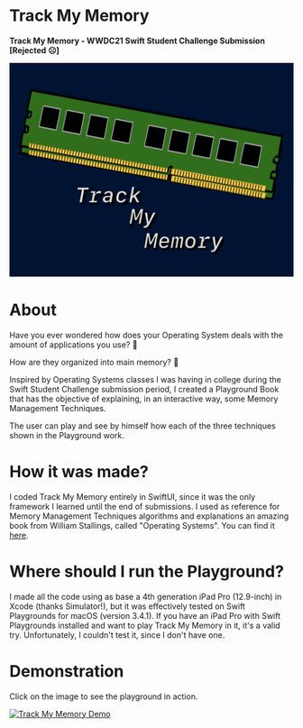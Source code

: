 # Track My Memory
**Track My Memory - WWDC21 Swift Student Challenge Submission [Rejected ☹️]**

![](https://github.com/DiegoHSO/TrackMyMemory/blob/main/PlaygroundCover.png)

# About

Have you ever wondered how does your Operating System deals with the amount of applications you use? 🧐

How are they organized into main memory? 🤔

Inspired by Operating Systems classes I was having in college during the Swift Student Challenge submission period, I created a Playground Book that has the objective of explaining, in an interactive way, some Memory Management Techniques. 

The user can play and see by himself how each of the three techniques shown in the Playground work.

# How it was made?

I coded Track My Memory entirely in SwiftUI, since it was the only framework I learned until the end of submissions. I used as reference for Memory Management Techniques algorithms and explanations an amazing book from William Stallings, called "Operating Systems". You can find it [here](http://williamstallings.com/OperatingSystems/).

# Where should I run the Playground?

I made all the code using as base a 4th generation iPad Pro (12.9-inch) in Xcode (thanks Simulator!), but it was effectively tested on Swift Playgrounds for macOS (version 3.4.1). If you have an iPad Pro with Swift Playgrounds installed and want to play Track My Memory in it, it's a valid try. Unfortunately, I couldn't test it, since I don't have one.

# Demonstration

Click on the image to see the playground in action.

[![Track My Memory Demo](https://i.imgur.com/WKgDnBB.png)](https://youtu.be/ON6j4gsp7ik)
